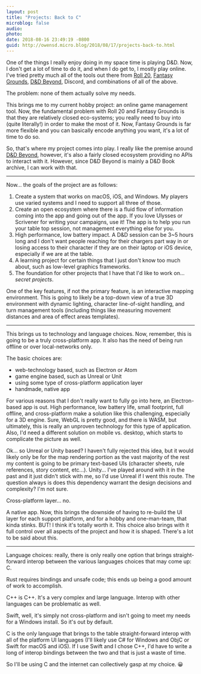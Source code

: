 ```yaml
---
layout: post
title: "Projects: Back to C"
microblog: false
audio: 
photo: 
date: 2018-08-16 23:49:19 -0800
guid: http://owensd.micro.blog/2018/08/17/projects-back-to.html
---
```

One of the things I really enjoy doing in my space time is playing D&D. Now, I don't get a lot of time to do it, and when I do get to, I mostly play online. I've tried pretty much all of the tools out there from [Roll 20](http://roll20.net), [Fantasy Grounds](http://fantasygrounds.com), [D&D Beyond](http://dndbeyond.com), Discord, and combinations of all of the above.

The problem: none of them actually solve my needs.

This brings me to my current hobby project: an online game management tool. Now, the fundamental problem with Roll 20 and Fantasy Grounds is that they are relatively closed eco-systems; you really need to buy into (quite literally!) in order to make the most of it. Now, Fantasy Grounds is far more flexible and you can basically encode anything you want, it's a lot of time to do so.

So, that's where my project comes into play. I really like the premise around [D&D Beyond](http://dndbeyond.com), however, it's also a fairly closed ecosystem providing no APIs to interact with it. However, since D&D Beyond is mainly a D&D Book archive, I can work with that.

---

Now... the goals of the project are as follows:

  1. Create a system that works on macOS, iOS, and Windows. My players use varied systems and I need to support all three of those.
  2. Create an open ecosystem where there is a fluid flow of information coming into the app and going out of the app. If you love Ulysses or Scrivener for writing your campaigns, use it! The app is to help you run your table top session, not management everything else for you.
  3. High performance, low battery impact. A D&D session can be 3~5 hours long and I don't want people reaching for their chargers part way in or losing access to their character if they are on their laptop or iOS device, especially if we are at the table.
  4. A learning project for certain things that I just don't know too much about, such as low-level graphics frameworks.
  5. The foundation for other projects that I have that I'd like to work on... *secret projects*. 
  
One of the key features, if not the primary feature, is an interactive mapping environment. This is going to likely be a top-down view of a true 3D environment with dynamic lighting, character line-of-sight handling, and turn management tools (including things like measuring movement distances and area of effect areas templates).

---

This brings us to technology and language choices. Now, remember, this is going to be a truly cross-platform app. It also has the need of being run offline or over local-networks only.

The basic choices are:

  - web-technology based, such as Electron or Atom
  - game engine based, such as Unreal or Unit
  - using some type of cross-platform application layer
  - handmade, native app
  
For various reasons that I don't really want to fully go into here, an Electron-based app is out. High performance, low battery life, small footprint, full offline, and cross-platform make a solution like this challenging, especially for a 3D engine. Sure, WebGL is pretty good, and there is WASM, but ultimately, this is really an unproven technology for this type of application. Also, I'd need a different solution on mobile vs. desktop, which starts to complicate the picture as well.

Ok... so Unreal or Unity based? I haven't fully rejected this idea, but it would likely only be for the map rendering portion as the vast majority of the rest my content is going to be primary text-based UIs (character sheets, rule references, story content, etc...). Unity... I've played around with it in the past and it just didn't stick with me, so I'd use Unreal if I went this route. The question always is does this dependency warrant the design decisions and complexity? I'm not sure.

Cross-platform layer... no. 

A native app. Now, this brings the downside of having to re-build the UI layer for each support platform, and for a hobby and one-man-team, that kinda stinks. BUT! I think it's totally worth it. This choice also brings with it full control over all aspects of the project and how it is shaped. There's a lot to be said about this. 

---

Language choices: really, there is only really one option that brings straight-forward interop between the various languages choices that may come up: C.

Rust requires bindings and unsafe code; this ends up being a good amount of work to accomplish.

C++ is C++. It's a very complex and large language. Interop with other languages can be problematic as well. 

Swift, well, it's simply not cross-platform and isn't going to meet my needs for a Windows install. So it's out by default.

C is the only language that brings to the table straight-forward interop with all of the platform UI languages (I'll likely use C# for Windows and ObjC or Swift for macOS and iOS). If I use Swift and I chose C++, I'd have to write a long of interop bindings between the two and that is just a waste of time.

So I'll be using C and the internet can collectively gasp at my choice. 😀

